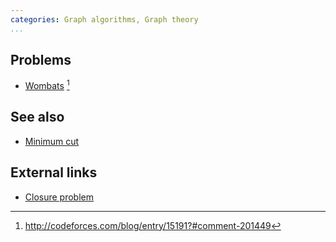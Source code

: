 ```yaml
---
categories: Graph algorithms, Graph theory
...
```


## Problems
* [Wombats](https://www.hackerrank.com/contests/quora-haqathon/challenges/wombats) [^1]

## See also
* [Minimum cut]()


## External links
* [Closure problem](https://en.wikipedia.org/wiki/Closure_problem)

[^1]: <http://codeforces.com/blog/entry/15191?#comment-201449>
